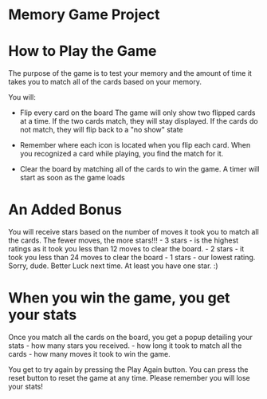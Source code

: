 # Memory Game Project

##
# How to Play the Game


The purpose of the game is to test your memory and the amount of time it takes you to match all of the cards based on your memory.

You will:
  - Flip every card on the board
        The game will only show two flipped cards at a time. If the two cards match, they will stay displayed. If the cards do not match, they will flip back to a "no show" state

  - Remember where each icon is located when you flip each card. When you recognized a card while playing, you find the match for it.

  - Clear the board by matching all of the cards to win the game. A timer will start as soon as the game loads
  # An Added Bonus

  You will receive stars based on the number of moves it took you to match all the cards. The fewer moves, the more stars!!!
    - 	3 stars - is the  highest ratings as it took you less than 12 moves to clear the board.
    - 	2 stars - it took you less than 24 moves to clear the board
    - 	1 stars - our lowest rating. Sorry, dude. Better Luck next time. At least you have one star. :)

# When you win the game, you get your stats

Once you match all the cards on the board, you get a popup detailing your stats
    - how many stars you received.
    - how long it took to match all the cards
    - how many moves it took to win the game.

You get to try again by pressing the Play Again button. You can press the reset button to reset the game at any time. Please remember you will lose your stats!
